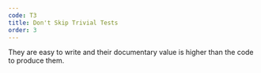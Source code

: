 ```yaml
---
code: T3
title: Don't Skip Trivial Tests
order: 3
---
```

They are easy to write and their documentary value is higher than the code to produce them.